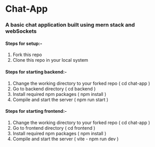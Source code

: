 # Chat-App

### A basic chat application built using mern stack and webSockets


#### Steps for setup:-

1) Fork this repo
2) Clone this repo in your local system


#### Steps for starting backend:-

1) Change the working directory to your forked repo ( cd chat-app )
2) Go to backend directory ( cd backend )
3) Install required npm packages ( npm install )
4) Compile and start the server ( npm run start )


#### Steps for starting frontend:-
1) Change the working directory to your forked repo ( cd chat-app )
2) Go to frontend directory ( cd frontend )
3) Install required npm packages ( npm install )
4) Compile and start the server ( vite - npm run dev ) 
